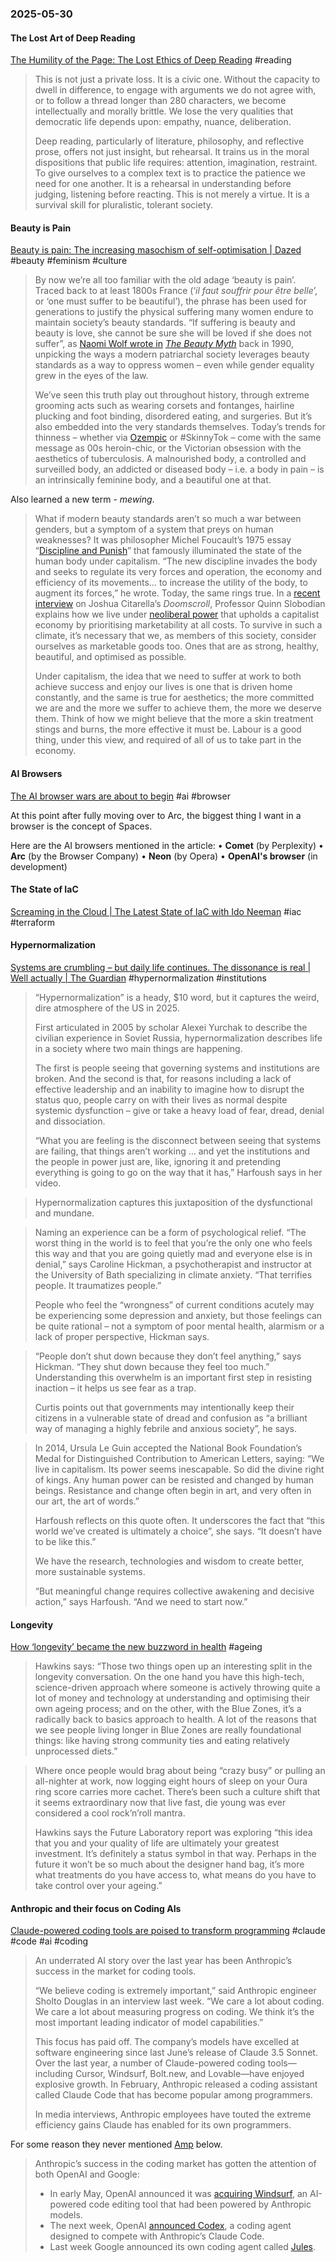 ### 2025-05-30
#### The Lost Art of Deep Reading
[The Humility of the Page: The Lost Ethics of Deep Reading](https://carlhendrick.substack.com/p/the-humility-of-the-page-the-lost) #reading 

> This is not just a private loss. It is a civic one. Without the capacity to dwell in difference, to engage with arguments we do not agree with, or to follow a thread longer than 280 characters, we become intellectually and morally brittle. We lose the very qualities that democratic life depends upon: empathy, nuance, deliberation.
> 
> Deep reading, particularly of literature, philosophy, and reflective prose, offers not just insight, but rehearsal. It trains us in the moral dispositions that public life requires: attention, imagination, restraint. To give ourselves to a complex text is to practice the patience we need for one another. It is a rehearsal in understanding before judging, listening before reacting. This is not merely a virtue. It is a survival skill for pluralistic, tolerant society.

#### Beauty is Pain
[Beauty is pain: The increasing masochism of self-optimisation \| Dazed](https://www.dazeddigital.com/beauty/article/66918/1/beauty-is-pain-the-increasing-masochism-of-self-optimisation) #beauty #feminism #culture 

> By now we’re all too familiar with the old adage ‘beauty is pain’. Traced back to at least 1800s France (‘_il faut souffrir pour être belle_’, or ‘one must suffer to be beautiful’), the phrase has been used for generations to justify the physical suffering many women endure to maintain society’s beauty standards. “If suffering is beauty and beauty is love, she cannot be sure she will be loved if she does not suffer”, as [Naomi Wolf wrote in](https://www.dazeddigital.com/beauty/article/45639/1/30-years-on-from-the-beauty-myth-we-ask-naomi-wolf-whats-changed) [_The Beauty Myth_](https://www.dazeddigital.com/beauty/article/45639/1/30-years-on-from-the-beauty-myth-we-ask-naomi-wolf-whats-changed) back in 1990, unpicking the ways a modern patriarchal society leverages beauty standards as a way to oppress women – even while gender equality grew in the eyes of the law.
> 
> We’ve seen this truth play out throughout history, through extreme grooming acts such as wearing corsets and fontanges, hairline plucking and foot binding, disordered eating, and surgeries. But it’s also embedded into the very standards themselves. Today’s trends for thinness – whether via [Ozempic](https://www.dazeddigital.com/ozempic) or #SkinnyTok – come with the same message as 00s heroin-chic, or the Victorian obsession with the aesthetics of tuberculosis. A malnourished body, a controlled and surveilled body, an addicted or diseased body – i.e. a body in pain – is an intrinsically feminine body, and a beautiful one at that.

Also learned a new term - *mewing*.

> What if modern beauty standards aren’t so much a war between genders, but a symptom of a system that preys on human weaknesses? It was philosopher Michel Foucault’s 1975 essay “[Discipline and Punish](https://monoskop.org/images/4/43/Foucault_Michel_Discipline_and_Punish_The_Birth_of_the_Prison_1977_1995.pdf)” that famously illuminated the state of the human body under capitalism. “The new discipline invades the body and seeks to regulate its very forces and operation, the economy and efficiency of its movements… to increase the utility of the body, to augment its forces,” he wrote. Today, the same rings true. In a [recent interview](https://www.youtube.com/watch?v=SiBJeLrIoes) on Joshua Citarella’s _Doomscroll_, Professor Quinn Slobodian explains how we live under [neoliberal power](https://www.dazeddigital.com/artsandculture/article/943/1/daniel-monk-on-the-dreamworlds-of-neoliberalism) that upholds a capitalist economy by prioritising marketability at all costs. To survive in such a climate, it’s necessary that we, as members of this society, consider ourselves as marketable goods too. Ones that are as strong, healthy, beautiful, and optimised as possible.
> 
> Under capitalism, the idea that we need to suffer at work to both achieve success and enjoy our lives is one that is driven home constantly, and the same is true for aesthetics; the more committed we are and the more we suffer to achieve them, the more we deserve them. Think of how we might believe that the more a skin treatment stings and burns, the more effective it must be. Labour is a good thing, under this view, and required of all of us to take part in the economy.

#### AI Browsers
[The AI browser wars are about to begin](https://www.platformer.news/ai-web-browsers-openai-perplexity-opera/) #ai #browser

At this point after fully moving over to Arc, the biggest thing I want in a browser is the concept of Spaces.

Here are the AI browsers mentioned in the article:
• **Comet** (by Perplexity)
• **Arc** (by the Browser Company)
• **Neon** (by Opera)
• **OpenAI's browser** (in development)

#### The State of IaC
[Screaming in the Cloud \| The Latest State of IaC with Ido Neeman](https://share.transistor.fm/s/d9b93407) #iac #terraform 

#### Hypernormalization
[Systems are crumbling – but daily life continues. The dissonance is real \| Well actually \| The Guardian](https://www.theguardian.com/wellness/ng-interactive/2025/may/22/hypernormalization-dysfunction-status-quo?CMP=wellactually_email) #hypernormalization #institutions

> “Hypernormalization” is a heady, $10 word, but it captures the weird, dire atmosphere of the US in 2025.
> 
> First articulated in 2005 by scholar Alexei Yurchak to describe the civilian experience in Soviet Russia, hypernormalization describes life in a society where two main things are happening.
> 
> The first is people seeing that governing systems and institutions are broken. And the second is that, for reasons including a lack of effective leadership and an inability to imagine how to disrupt the status quo, people carry on with their lives as normal despite systemic dysfunction – give or take a heavy load of fear, dread, denial and dissociation.
> 
> “What you are feeling is the disconnect between seeing that systems are failing, that things aren’t working … and yet the institutions and the people in power just are, like, ignoring it and pretending everything is going to go on the way that it has,” Harfoush says in her video.

> Hypernormalization captures this juxtaposition of the dysfunctional and mundane.

> Naming an experience can be a form of psychological relief. “The worst thing in the world is to feel that you’re the only one who feels this way and that you are going quietly mad and everyone else is in denial,” says Caroline Hickman, a psychotherapist and instructor at the University of Bath specializing in climate anxiety. “That terrifies people. It traumatizes people.”
> 
> People who feel the “wrongness” of current conditions acutely may be experiencing some depression and anxiety, but those feelings can be quite rational – not a symptom of poor mental health, alarmism or a lack of proper perspective, Hickman says.

> “People don’t shut down because they don’t feel anything,” says Hickman. “They shut down because they feel too much.” Understanding this overwhelm is an important first step in resisting inaction – it helps us see fear as a trap.
> 
> Curtis points out that governments may intentionally keep their citizens in a vulnerable state of dread and confusion as “a brilliant way of managing a highly febrile and anxious society”, he says.

> In 2014, Ursula Le Guin accepted the National Book Foundation’s Medal for Distinguished Contribution to American Letters, saying: “We live in capitalism. Its power seems inescapable. So did the divine right of kings. Any human power can be resisted and changed by human beings. Resistance and change often begin in art, and very often in our art, the art of words.”
> 
> Harfoush reflects on this quote often. It underscores the fact that “this world we’ve created is ultimately a choice”, she says. “It doesn’t have to be like this.”
> 
> We have the research, technologies and wisdom to create better, more sustainable systems.
> 
> “But meaningful change requires collective awakening and decisive action,” says Harfoush. “And we need to start now.”

#### Longevity
[How ‘longevity’ became the new buzzword in health](https://on.ft.com/4dFdQ5r) #ageing 

> Hawkins says: “Those two things open up an interesting split in the longevity conversation. On the one hand you have this high-tech, science-driven approach where someone is actively throwing quite a lot of money and technology at understanding and optimising their own ageing process; and on the other, with the Blue Zones, it’s a radically back to basics approach to health. A lot of the reasons that we see people living longer in Blue Zones are really foundational things: like having strong community ties and eating relatively unprocessed diets.”

> Where once people would brag about being “crazy busy” or pulling an all-nighter at work, now logging eight hours of sleep on your Oura ring score carries more cachet. There’s been such a culture shift that it seems extraordinary now that live fast, die young was ever considered a cool rock’n’roll mantra. 
> 
> Hawkins says the Future Laboratory report was exploring “this idea that you and your quality of life are ultimately your greatest investment. It’s definitely a status symbol in that way. Perhaps in the future it won’t be so much about the designer hand bag, it’s more what treatments do you have access to, what means do you have to take control over your ageing.”

#### Anthropic and their focus on Coding AIs
[Claude-powered coding tools are poised to transform programming](https://www.understandingai.org/p/claude-powered-coding-tools-are-poised) #claude #code #ai #coding 

> An underrated AI story over the last year has been Anthropic’s success in the market for coding tools.
> 
> “We believe coding is extremely important,” said Anthropic engineer Sholto Douglas in an interview last week. “We care a lot about coding. We care a lot about measuring progress on coding. We think it’s the most important leading indicator of model capabilities.”
> 
> This focus has paid off. The company’s models have excelled at software engineering since last June’s release of Claude 3.5 Sonnet. Over the last year, a number of Claude-powered coding tools—including Cursor, Windsurf, Bolt.new, and Lovable—have enjoyed explosive growth. In February, Anthropic released a coding assistant called Claude Code that has become popular among programmers.
> 
> In media interviews, Anthropic employees have touted the extreme efficiency gains Claude has enabled for its own programmers.

For some reason they never mentioned [Amp](https://sourcegraph.com/amp) below.

> Anthropic’s success in the coding market has gotten the attention of both OpenAI and Google:
> 
> - In early May, OpenAI announced it was [acquiring Windsurf](https://www.reuters.com/business/openai-agrees-buy-windsurf-about-3-billion-bloomberg-news-reports-2025-05-06/), an AI-powered code editing tool that had been powered by Anthropic models.
> - The next week, OpenAI [announced Codex](https://openai.com/index/introducing-codex/), a coding agent designed to compete with Anthropic’s Claude Code.
> - Last week Google announced its own coding agent called [Jules](https://blog.google/technology/google-labs/jules/).